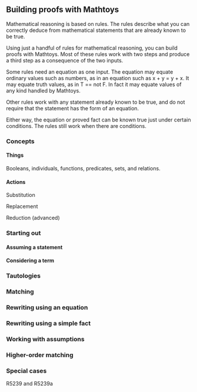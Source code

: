 ## Building proofs with Mathtoys

Mathematical reasoning is based on rules.  The rules describe what you
can correctly deduce from mathematical statements that are already
known to be true.

Using just a handful of rules for mathematical reasoning, you can
build proofs with Mathtoys.  Most of these rules work with two steps
and produce a third step as a consequence of the two inputs.

Some rules need an equation as one input.  The equation may equate
ordinary values such as numbers, as in an equation such as x + y = y +
x.  It may equate truth values, as in T == not F.  In fact it may
equate values of any kind handled by Mathtoys.

Other rules work with any statement already known to be true, and do
not require that the statement has the form of an equation.

Either way, the equation or proved fact can be known true just under
certain conditions.  The rules still work when there are conditions.

### Concepts

#### Things

Booleans, individuals, functions, predicates, sets, and relations.

#### Actions

Substitution

Replacement

Reduction (advanced)

### Starting out

#### Assuming a statement

#### Considering a term

### Tautologies

### Matching

### Rewriting using an equation

### Rewriting using a simple fact

### Working with assumptions

### Higher-order matching

### Special cases

R5239 and R5239a

